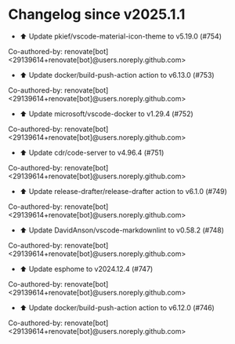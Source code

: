 # Changelog since v2025.1.1
- ⬆️ Update pkief/vscode-material-icon-theme to v5.19.0 (#754)

Co-authored-by: renovate[bot] <29139614+renovate[bot]@users.noreply.github.com> 
- ⬆️ Update docker/build-push-action action to v6.13.0 (#753)

Co-authored-by: renovate[bot] <29139614+renovate[bot]@users.noreply.github.com> 
- ⬆️ Update microsoft/vscode-docker to v1.29.4 (#752)

Co-authored-by: renovate[bot] <29139614+renovate[bot]@users.noreply.github.com> 
- ⬆️ Update cdr/code-server to v4.96.4 (#751)

Co-authored-by: renovate[bot] <29139614+renovate[bot]@users.noreply.github.com> 
- ⬆️ Update release-drafter/release-drafter action to v6.1.0 (#749)

Co-authored-by: renovate[bot] <29139614+renovate[bot]@users.noreply.github.com> 
- ⬆️ Update DavidAnson/vscode-markdownlint to v0.58.2 (#748)

Co-authored-by: renovate[bot] <29139614+renovate[bot]@users.noreply.github.com> 
- ⬆️ Update esphome to v2024.12.4 (#747)

Co-authored-by: renovate[bot] <29139614+renovate[bot]@users.noreply.github.com> 
- ⬆️ Update docker/build-push-action action to v6.12.0 (#746)

Co-authored-by: renovate[bot] <29139614+renovate[bot]@users.noreply.github.com> 
